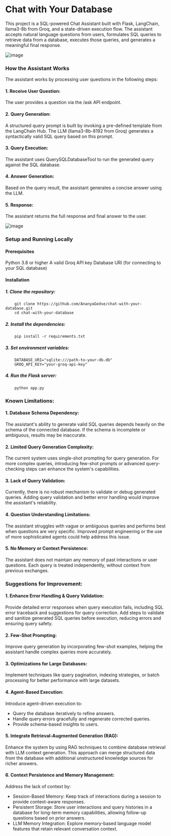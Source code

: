 ﻿# Chat with Your Database

This project is a SQL-powered Chat Assistant built with Flask, LangChain, llama3-8b from Groq, and a state-driven execution flow. The assistant accepts natural language questions from users, formulates SQL queries to retrieve data from a database, executes those queries, and generates a meaningful final response.

![image](https://github.com/user-attachments/assets/3cc0f0ce-129f-4ee5-a323-79e6fa4504ab)


### How the Assistant Works
The assistant works by processing user questions in the following steps:

#### 1. Receive User Question:
The user provides a question via the /ask API endpoint.

#### 2. Query Generation:
A structured query prompt is built by invoking a pre-defined template from the LangChain Hub. The LLM (llama3-8b-8192 from Groq) generates a syntactically valid SQL query based on this prompt.

#### 3. Query Execution:
The assistant uses QuerySQLDatabaseTool to run the generated query against the SQL database.

#### 4. Answer Generation:
Based on the query result, the assistant generates a concise answer using the LLM.

#### 5. Response:
The assistant returns the full response and final answer to the user.

![image](https://github.com/user-attachments/assets/2fc32b38-ddd5-4b9c-af7e-7fcc8dc2f72e)

### Setup and Running Locally
#### Prerequisites
  Python 3.8 or higher
  A valid Groq API key
  Database URI (for connecting to your SQL database)

#### Installation
##### 1. Clone the repository:
        git clone https://github.com/AnanyaGodse/chat-with-your-database.git
        cd chat-with-your-database
        
##### 2. Install the dependencies:
        pip install -r requirements.txt

##### 3. Set environment variables:
        DATABASE_URI="sqlite:///path-to-your-db.db"
        GROQ_API_KEY="your-groq-api-key"
#####  4. Run the Flask server:
        python app.py


### Known Limitations:
#### 1. Database Schema Dependency:
The assistant's ability to generate valid SQL queries depends heavily on the schema of the connected database. If the schema is incomplete or ambiguous, results may be inaccurate.

#### 2. Limited Query Generation Complexity:
The current system uses single-shot prompting for query generation. For more complex queries, introducing few-shot prompts or advanced query-checking steps can enhance the system's capabilities.

#### 3. Lack of Query Validation:
Currently, there is no robust mechanism to validate or debug generated queries. Adding query validation and better error handling would improve the assistant's reliability.

#### 4. Question Understanding Limitations:
The assistant struggles with vague or ambiguous queries and performs best when questions are very specific. Improved prompt engineering or the use of more sophisticated agents could help address this issue.

#### 5. No Memory or Context Persistence:
The assistant does not maintain any memory of past interactions or user questions. Each query is treated independently, without context from previous exchanges.


### Suggestions for Improvement:
#### 1. Enhance Error Handling & Query Validation:
Provide detailed error responses when query execution fails, including SQL error traceback and suggestions for query correction. Add steps to validate and sanitize generated SQL queries before execution, reducing errors and ensuring query safety.

#### 2. Few-Shot Prompting:
Improve query generation by incorporating few-shot examples, helping the assistant handle complex queries more accurately.

#### 3. Optimizations for Large Databases:
Implement techniques like query pagination, indexing strategies, or batch processing for better performance with large datasets.

#### 4. Agent-Based Execution:
Introduce agent-driven execution to:
* Query the database iteratively to refine answers.
* Handle query errors gracefully and regenerate corrected queries.
* Provide schema-based insights to users.

#### 5. Integrate Retrieval-Augmented Generation (RAG):
Enhance the system by using RAG techniques to combine database retrieval with LLM context generation. This approach can merge structured data from the database with additional unstructured knowledge sources for richer answers.

#### 6. Context Persistence and Memory Management:
Address the lack of context by:
* Session-Based Memory: Keep track of interactions during a session to provide context-aware responses.
* Persistent Storage: Store user interactions and query histories in a database for long-term memory capabilities, allowing follow-up questions based on prior answers.
* LLM Memory Integration: Explore memory-based language model features that retain relevant conversation context.






